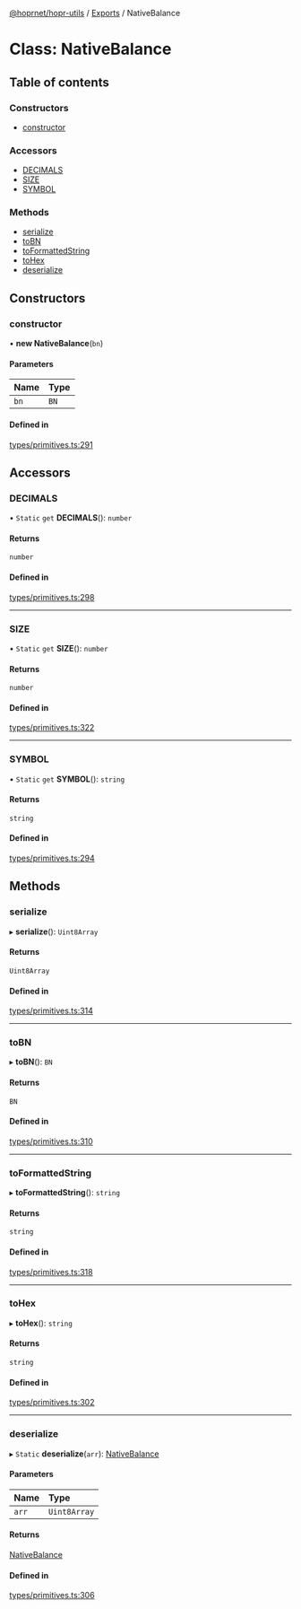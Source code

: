 [@hoprnet/hopr-utils](../README.md) / [Exports](../modules.md) / NativeBalance

# Class: NativeBalance

## Table of contents

### Constructors

- [constructor](nativebalance.md#constructor)

### Accessors

- [DECIMALS](nativebalance.md#decimals)
- [SIZE](nativebalance.md#size)
- [SYMBOL](nativebalance.md#symbol)

### Methods

- [serialize](nativebalance.md#serialize)
- [toBN](nativebalance.md#tobn)
- [toFormattedString](nativebalance.md#toformattedstring)
- [toHex](nativebalance.md#tohex)
- [deserialize](nativebalance.md#deserialize)

## Constructors

### constructor

• **new NativeBalance**(`bn`)

#### Parameters

| Name | Type |
| :------ | :------ |
| `bn` | `BN` |

#### Defined in

[types/primitives.ts:291](https://github.com/hoprnet/hoprnet/blob/master/packages/utils/src/types/primitives.ts#L291)

## Accessors

### DECIMALS

• `Static` `get` **DECIMALS**(): `number`

#### Returns

`number`

#### Defined in

[types/primitives.ts:298](https://github.com/hoprnet/hoprnet/blob/master/packages/utils/src/types/primitives.ts#L298)

___

### SIZE

• `Static` `get` **SIZE**(): `number`

#### Returns

`number`

#### Defined in

[types/primitives.ts:322](https://github.com/hoprnet/hoprnet/blob/master/packages/utils/src/types/primitives.ts#L322)

___

### SYMBOL

• `Static` `get` **SYMBOL**(): `string`

#### Returns

`string`

#### Defined in

[types/primitives.ts:294](https://github.com/hoprnet/hoprnet/blob/master/packages/utils/src/types/primitives.ts#L294)

## Methods

### serialize

▸ **serialize**(): `Uint8Array`

#### Returns

`Uint8Array`

#### Defined in

[types/primitives.ts:314](https://github.com/hoprnet/hoprnet/blob/master/packages/utils/src/types/primitives.ts#L314)

___

### toBN

▸ **toBN**(): `BN`

#### Returns

`BN`

#### Defined in

[types/primitives.ts:310](https://github.com/hoprnet/hoprnet/blob/master/packages/utils/src/types/primitives.ts#L310)

___

### toFormattedString

▸ **toFormattedString**(): `string`

#### Returns

`string`

#### Defined in

[types/primitives.ts:318](https://github.com/hoprnet/hoprnet/blob/master/packages/utils/src/types/primitives.ts#L318)

___

### toHex

▸ **toHex**(): `string`

#### Returns

`string`

#### Defined in

[types/primitives.ts:302](https://github.com/hoprnet/hoprnet/blob/master/packages/utils/src/types/primitives.ts#L302)

___

### deserialize

▸ `Static` **deserialize**(`arr`): [NativeBalance](nativebalance.md)

#### Parameters

| Name | Type |
| :------ | :------ |
| `arr` | `Uint8Array` |

#### Returns

[NativeBalance](nativebalance.md)

#### Defined in

[types/primitives.ts:306](https://github.com/hoprnet/hoprnet/blob/master/packages/utils/src/types/primitives.ts#L306)
